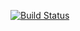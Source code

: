 [![Build Status](https://travis-ci.com/cdinh-3507/Project110.svg?branch=master)](https://travis-ci.com/cdinh-3507/Prosject110)